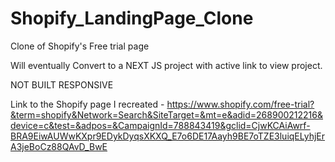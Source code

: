# Shopify_LandingPage_Clone
Clone of Shopify's Free trial page

Will eventually Convert to a NEXT JS project with active link to view project.

NOT BUILT RESPONSIVE 

Link to the Shopify page I recreated - https://www.shopify.com/free-trial?&term=shopify&Network=Search&SiteTarget=&mt=e&adid=268900212216&device=c&test=&adpos=&CampaignId=788843419&gclid=CjwKCAiAwrf-BRA9EiwAUWwKXpr9EDykDyqsXKXQ_E7o6DE17Aayh9BE7oTZE3luiqELyhjErA3jeBoCz88QAvD_BwE
